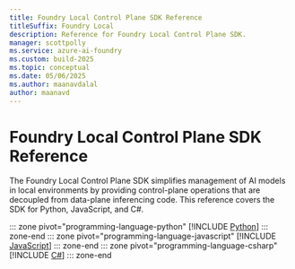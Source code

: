 ```yaml
---
title: Foundry Local Control Plane SDK Reference
titleSuffix: Foundry Local
description: Reference for Foundry Local Control Plane SDK.
manager: scottpolly
ms.service: azure-ai-foundry
ms.custom: build-2025
ms.topic: conceptual
ms.date: 05/06/2025
ms.author: maanavdalal
author: maanavd
---
```


# Foundry Local Control Plane SDK Reference

The Foundry Local Control Plane SDK simplifies management of AI models in local environments by providing control-plane operations that are decoupled from data-plane inferencing code. This reference covers the SDK for Python, JavaScript, and C#.

::: zone pivot="programming-language-python"
[!INCLUDE [Python](../includes/sdk-examples/python.md)]
::: zone-end
::: zone pivot="programming-language-javascript"
[!INCLUDE [JavaScript](../includes/sdk-examples/javascript.md)]
::: zone-end
::: zone pivot="programming-language-csharp"
[!INCLUDE [C#](../includes/sdk-examples/csharp.md)]
::: zone-end
